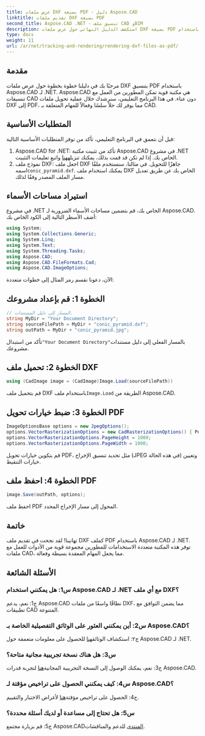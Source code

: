 ```yaml
---
title: عرض ملفات DXF بصيغة PDF - دليل Aspose.CAD
linktitle: تقديم ملفات DXF بصيغة PDF
second_title: Aspose.CAD .NET - تنسيق ملف CAD وBIM
description: استكشف الدليل النهائي حول عرض ملفات DXF بصيغة PDF باستخدام Aspose.CAD لـ .NET. قم بتحويل ملفات CAD بسهولة من خلال برنامجنا التعليمي خطوة بخطوة.
type: docs
weight: 11
url: /ar/net/tracking-and-rendering/rendering-dxf-files-as-pdf/
---
```

## مقدمة

مرحبًا بك في دليلنا خطوة بخطوة حول عرض ملفات DXF بتنسيق PDF باستخدام Aspose.CAD لـ .NET. Aspose.CAD هي مكتبة قوية تمكن المطورين من العمل مع تنسيقات CAD دون عناء. في هذا البرنامج التعليمي، سنرشدك خلال عملية تحويل ملفات DXF إلى PDF، مما يوفر لك حلاً سلسًا وفعالاً للمهام المتعلقة بـ CAD.

## المتطلبات الأساسية

قبل أن نتعمق في البرنامج التعليمي، تأكد من توفر المتطلبات الأساسية التالية:
1.  Aspose.CAD for .NET: تأكد من تثبيت مكتبة Aspose.CAD في مشروع .NET الخاص بك. إذا لم تكن قد قمت بذلك، يمكنك تنزيله[هنا](https://releases.aspose.com/cad/net/) واتبع تعليمات التثبيت.
2.  نموذج ملف DXF: اجعل ملف DXF جاهزًا للتحويل. في مثالنا، سنستخدم ملفًا اسمه`conic_pyramid.dxf`. يمكنك استخدام ملف DXF الخاص بك عن طريق تعديل مسار الملف المصدر وفقًا لذلك.

## استيراد مساحات الأسماء

في مشروع .NET الخاص بك، قم بتضمين مساحات الأسماء الضرورية لـ Aspose.CAD. أضف الأسطر التالية إلى الكود الخاص بك:

```csharp
using System;
using System.Collections.Generic;
using System.Linq;
using System.Text;
using System.Threading.Tasks;
using Aspose.CAD;
using Aspose.CAD.FileFormats.Cad;
using Aspose.CAD.ImageOptions;
```
الآن، دعونا نقسم رمز المثال إلى خطوات متعددة:

## الخطوة 1: قم بإعداد مشروعك

```csharp
// المسار إلى دليل المستندات.
string MyDir = "Your Document Directory";
string sourceFilePath = MyDir + "conic_pyramid.dxf";
string outPath = MyDir + "conic_pyramid.jpg";
```
 تأكد من استبدال`"Your Document Directory"`بالمسار الفعلي إلى دليل مستندات مشروعك.

## الخطوة 2: تحميل ملف DXF

```csharp
using (CadImage image = (CadImage)Image.Load(sourceFilePath))
```
 قم بتحميل ملف DXF باستخدام ملف`Image.Load` الطريقة من Aspose.CAD.

## الخطوة 3: ضبط خيارات تحويل PDF

```csharp
ImageOptionsBase options = new JpegOptions();
options.VectorRasterizationOptions = new CadRasterizationOptions() { PdfProductLocation = MyDir };
options.VectorRasterizationOptions.PageHeight = 1000;
options.VectorRasterizationOptions.PageWidth = 1000;
```

قم بتكوين خيارات تحويل PDF، مثل تحديد تنسيق الإخراج (JPEG في هذه الحالة) وتعيين خيارات التنقيط.

## الخطوة 4: احفظ ملف PDF

```csharp
image.Save(outPath, options);
```

احفظ ملف PDF المحول إلى مسار الإخراج المحدد.

## خاتمة

تهانينا! لقد نجحت في تقديم ملف DXF كملف PDF باستخدام Aspose.CAD لـ .NET. توفر هذه المكتبة متعددة الاستخدامات للمطورين مجموعة قوية من الأدوات للعمل مع ملفات CAD، مما يجعل المهام المعقدة بسيطة وفعالة.

## الأسئلة الشائعة

### س1: هل يمكنني استخدام Aspose.CAD لـ .NET مع أي ملف DXF؟

ج1: نعم، يدعم Aspose.CAD نطاقًا واسعًا من ملفات DXF، مما يضمن التوافق مع تطبيقات CAD المتنوعة.

### س2: أين يمكنني العثور على الوثائق التفصيلية الخاصة بـ Aspose.CAD؟

 ج٢: استكشاف الوثائق[هنا](https://reference.aspose.com/cad/net/) للحصول على معلومات متعمقة حول Aspose.CAD لـ .NET.

### س3: هل هناك نسخة تجريبية مجانية متاحة؟

 ج3: نعم، يمكنك الوصول إلى النسخة التجريبية المجانية[هنا](https://releases.aspose.com/) لتجربة قدرات Aspose.CAD.

### س4: كيف يمكنني الحصول على تراخيص مؤقتة لـ Aspose.CAD؟

 ج4: الحصول على تراخيص مؤقتة[هنا](https://purchase.aspose.com/temporary-license/) لأغراض الاختبار والتقييم.

### س5: هل تحتاج إلى مساعدة أو لديك أسئلة محددة؟

 ج5: قم بزيارة مجتمع Aspose.CAD[المنتدى](https://forum.aspose.com/c/cad/19) للدعم والمناقشات.